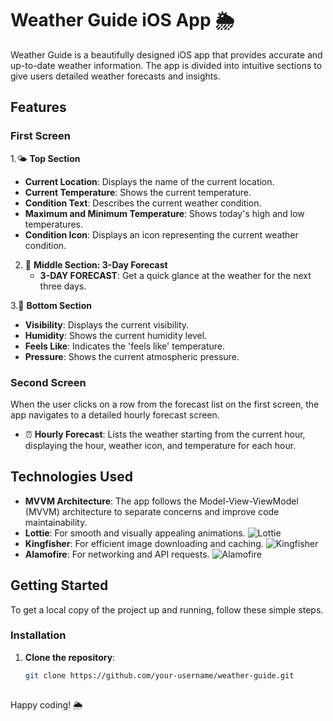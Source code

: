 # Weather Guide iOS App 🌦

Weather Guide is a beautifully designed iOS app that provides accurate and up-to-date weather information. The app is divided into intuitive sections to give users detailed weather forecasts and insights.

## Features

### First Screen

1.🌤 **Top Section**
   - **Current Location**: Displays the name of the current location.
   - **Current Temperature**: Shows the current temperature.
   - **Condition Text**: Describes the current weather condition.
   - **Maximum and Minimum Temperature**: Shows today's high and low temperatures.
   - **Condition Icon**: Displays an icon representing the current weather condition.

2. 📅 **Middle Section: 3-Day Forecast**
    - **3-DAY FORECAST**: Get a quick glance at the weather for the next three days.

3.🌙 **Bottom Section**
   - **Visibility**: Displays the current visibility.
   - **Humidity**: Shows the current humidity level.
   - **Feels Like**: Indicates the 'feels like' temperature.
   - **Pressure**: Shows the current atmospheric pressure.

### Second Screen

When the user clicks on a row from the forecast list on the first screen, the app navigates to a detailed hourly forecast screen.

- ⏰ **Hourly Forecast**: Lists the weather starting from the current hour, displaying the hour, weather icon, and temperature for each hour.

## Technologies Used

- **MVVM Architecture**: The app follows the Model-View-ViewModel (MVVM) architecture to separate concerns and improve code maintainability.
- **Lottie**: For smooth and visually appealing animations.
  ![Lottie](https://img.shields.io/badge/Lottie-Animations-brightgreen)
- **Kingfisher**: For efficient image downloading and caching.
  ![Kingfisher](https://img.shields.io/badge/Kingfisher-Image%20Caching-blue)
- **Alamofire**: For networking and API requests.
  ![Alamofire](https://img.shields.io/badge/Alamofire-Networking-orange)

## Getting Started

To get a local copy of the project up and running, follow these simple steps.

### Installation

1. **Clone the repository**:
   ```sh
   git clone https://github.com/your-username/weather-guide.git
  
Happy coding! 🌦️


